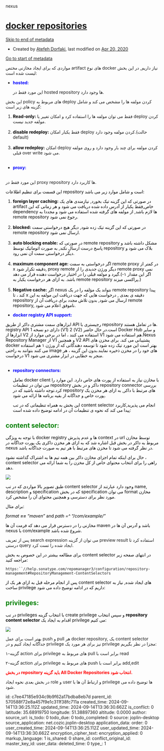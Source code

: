 nexus

# [docker repositories](https://wiki.sadad.co.ir/display/Linux/docker+repositories)

[Skip to end of metadata](https://wiki.sadad.co.ir/display/Linux/docker+repositories#page-metadata-end)

- Created by [Atefeh Dorfaki](https://wiki.sadad.co.ir/display/~adorfaki), last modified on [Apr 20, 2020](https://wiki.sadad.co.ir/pages/diffpagesbyversion.action?pageId=43370492&selectedPageVersions=6&selectedPageVersions=7 "Show changes")

[Go to start of metadata](https://wiki.sadad.co.ir/display/Linux/docker+repositories#page-metadata-start)

مواردی که برای ایجاد مخازنی مختص artifact های نوع docker نیاز داریم, در این بخش لیست شده است:

- <span style="color: #0000ff;">**hosted:**</span>
    
    این مورد فقط در hosted repository ها وجود دارد.
    

این بخش policy های مربوط به deploy کردن مولفه ها را مشخص می کند و شامل گزینه های زیر است:

1.  <span style="color: #000000;">**Read-only:**</span> فقط می توان مولفه ها را استفاده کرد و امکان تغییر یا deploy کردن مولفه جدید نیست.  
    <br/>
2.  **<span style="color: #000000;">disable redeploy:</span>** فقط یکبار امکان deploy کردن مولفه وجود دارد.(حالت default)  
    <br/>
3.  **<span style="color: #000000;">allow redeploy:</span>** امکان deploy کردن مولفه برای چند بار وجود دارد و روی مولفه قبلی over write می شود.  
    <br/>

- <span style="color: #0000ff;"><span style="color: #0000ff;">**proxy:**</span></span>  
    <span style="color: #0000ff;"><span style="color: #0000ff;">  
    </span></span>

این مورد فقط در proxy repository ها کاربرد دارد.

<span style="color: #000000;">این قسمت برای تنظیم اطلاعات repository است و شامل موارد زیر می باشد:</span>

1.  <span style="color: #000000;">**foreign layer caching:** در صورتی که این گزینه تیک بخورد, نیازمندی های یک artifact خاص,فقط یکبار از آدرس داده شده دریافت می شود و هر زمانی که این dependency ها لازم باشد, از مولفه های گرفته شده استفاده می شود و مجددا به remote repository رجوع نمی شود.</span>  
    <br/>
2.  <span style="color: #000000;">**blocked:** در صورتی که این گزینه تیک زده شود, دیگر هیچ درخواستی سمت remote repository ارسال نمی شود.</span>  
    <span style="color: #000000;">  
    </span>
3.  <span style="color: #000000;">**auto blocking enable:** در صورتی که remote repository مشکل داشته باشد و پاسخ درست ارسال نکند, به صورت اتوماتیک توسط repository بلاک می شود و دیگر درخواستی سمت آن نمی رود.</span>  
    <span style="color: #000000;">  
    </span>
4.  <span style="color: #000000;">**maximum component age:** اگر درخواستی به سمت remote proxy در کمتر از x دقیقه تکرار شود, proxy remote دیگر ورژن جدیدی را از remote proxy نمی گیرد و مولفه قبلی را در اختیار درخواست دهنده قرار می دهد.(اگر این مقدار ۱- باشد. به ازای هر درخواست یکبار به remote repository پراکسی میزند.)</span>  
    <span style="color: #000000;">  
    </span>
5.  <span style="color: #000000;">**Negative cache:** اگر nexus نتواند یک مؤلفه را در یک remote repository پیدا کند ، تا x دقیقه ی بعدی , درخواست هایی که جهت دریافت این مولفه به این repository ارسال می شود, بدون تلاش مجدد برای دریافت آن از remote repository, ناموفق اعلام می شود.</span>

- **<span style="color: #0000ff;">docker registry API support:</span>**

<span style="color: #0000ff;"><span style="color: #ff0000;"><span style="color: #000000;">ابزارهای سمت مشتری داکر از طریق API رجیستری با repository ها در تعامل هستند. registry API دارای دو نسخه 1 (V1) 2 (V2) است.در حال حاضر Docker Hub و سایر ابزارها از V2 استفاده می کنند ، اما در برخی موارد از V1 هم استفاده می شود.Nexus Repository Manager از V1 و همچنین V2 API پشتیبانی می کند. ب<span style="color: #0000ff;"><span style="color: #ff0000;"><span style="color: #000000;">رای مخزن های docker بهتر است این مورد تیک زده شود تا توسعه دهندگانی که از ورژن ۱ هم استفاده می کنند بتوانند به راحتی image های خود را در مخزن ذخیره نمایند.</span></span></span>بدون این گزینه ، هر درخواست V1 منجر به خطایی در ابزار مشتری می شود.</span></span></span>  
<span style="color: #0000ff;"><span style="color: #ff0000;"><span style="color: #000000;">  
</span></span></span>

- <span style="color: #0000ff;"><span style="color: #ff0000;"><span style="color: #000000;">**<span style="color: #0000ff;">repository connectors:</span>**</span></span></span>
    
    <span style="color: #000000;">تعامل docker client با مخازن نیاز به استفاده از پورت های خاص دارد. این موارد را می توان در تنظیمات repository داکر و در بخش repository connector بررسی کرد.توجه داشته باشید که در repository های مرتبط با داکر, به ازای هر مخزن یک پورت خاص و جداگانه از بقیه برنامه ها ارائه می شود.  
    </span>
    
    <span style="color: #000000;">این بخش به همراه تنظیماتی که در تب content selector انجام می پذیرید,کاربرد پیدا می کند که نحوه ی تنظیمات آن در ادامه توضیح داده شده است:</span>
    

## <span style="color: #008000;">**content selector:**</span>

<span style="color: #000000;">با توجه به ویژگی docker registry ها و عدم پذیرش context در url توسط مخازن مربوط به داکر در بخش قبل اشاره شد که به ازای هر مخزن داکری یک پورت جداگانه در nexus در نظر گرفته می شود تا مخزن های مرتبط با هر تیم به صورت جداگانه باشد.</span>

<span style="color: #000000;">حال برای اینکه تمام اجزای مخازن داکر بین همه تیم ها به اشتراک گذاشته نشود ، content selector راهی را برای انتخاب محتوای خاص از کل مخزن را به شما ارائه می دهد.</span>

<span style="color: #000000;">![](:/0b6060b6bf594e8f8483408a5351e93d)  
</span>

<span style="color: #000000;">طبق تصویر بالا مواردی که در تب content selector وجود دارد عبارتند از name, description و specification که در بخش specification می توان format مخازن مورد نظر برای دسترسی و همچنین محتوای آن را مشخص کرد.</span>

<span style="color: #000000;">برای مثال:</span>

<span style="color: #000000;">*format **\==** “maven”* and *path =^ “/com/example/”*</span>

<span style="color: #000000;">مخازنی را در دسترس قرار می دهد که فرمت آن ها maven باشد و آدرس آن ها در nexus با com/example شروع شده باشد.</span>

پس از تعریف search expression می توان از گزینه preview result استفاده کرد تا درستی query ایجاد شده را تست کرد.

<span style="color: #000000;">برای مطالعه بیشتر در این خصوص به بخش content selector در انتهای صفحه زیر مراجعه کنید:</span>

`https:``//help.sonatype.com/repomanager3/configuration/repository-management#RepositoryManagement-ContentSelectors`

<span style="color: #000000;">پس از انجام مرحله قبل به ازای هر یک از content selector های ایجاد شده, نیاز به ساخت privilege داریم که در ادامه توضیح داده می شود:  
</span>

## <span style="color: #000000;">**<span style="color: #008000;">privileges:</span>**</span>

<span style="color: #000000;">در تب privileges با انتخاب گزینه create privilege و سپس انتخاب **repository content selector** اقدام به ایجاد یک privilege می کنیم:</span>

<span style="color: #000000;"><span style="color: #000000;">![](:/337f981ac5fc4a1fa947541befcf8045)</span>  
</span>

بهتر است برای عمل push و pull هر docker repository, یک content selector جداگانه ایجاد کنیم و در privilege نیز برای هر مورد یک privilege مجزا در نظر بگیریم:

۱-گزینه action برای privilege های مربوط به pull برابر است با read

۲-گزینه action برای privilege های مربوط به push برابر است با add,edit

**<span style="color: #ff0000;">در بخش repository باید گزینه All Docker Repositories انتخاب شود.</span>**

در بخش بعدی نحوه ایجاد role و user و ارتباط آن ها با privilege ها توضیح داده می شود.

id: c7ee47185e934c9b9f62a17bdba8eb7d
parent_id: 570588f72e8a457f9e1c311f38fc711a
created_time: 2024-09-14T13:36:25.112Z
updated_time: 2024-09-14T13:36:30.662Z
is_conflict: 0
latitude: 35.68919750
longitude: 51.38897360
altitude: 0.0000
author: 
source_url: 
is_todo: 0
todo_due: 0
todo_completed: 0
source: joplin-desktop
source_application: net.cozic.joplin-desktop
application_data: 
order: 0
user_created_time: 2024-09-14T13:36:25.112Z
user_updated_time: 2024-09-14T13:36:30.662Z
encryption_cipher_text: 
encryption_applied: 0
markup_language: 1
is_shared: 0
share_id: 
conflict_original_id: 
master_key_id: 
user_data: 
deleted_time: 0
type_: 1